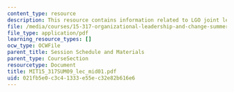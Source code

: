 ```yaml
---
content_type: resource
description: This resource contains information related to LGO joint leadership session.
file: /media/courses/15-317-organizational-leadership-and-change-summer-2009/021fb5e0c3c41333e55ec32e82b616e6_MIT15_317SUM09_lec_mid01.pdf
file_type: application/pdf
learning_resource_types: []
ocw_type: OCWFile
parent_title: Session Schedule and Materials
parent_type: CourseSection
resourcetype: Document
title: MIT15_317SUM09_lec_mid01.pdf
uid: 021fb5e0-c3c4-1333-e55e-c32e82b616e6
---
```

